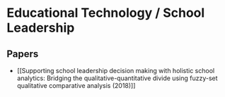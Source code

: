 # Educational Technology / School Leadership

## Papers

- [[Supporting school leadership decision making with holistic school analytics: Bridging the qualitative-quantitative divide using fuzzy-set qualitative comparative analysis (2018)]]
